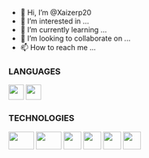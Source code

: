 - 👋 Hi, I’m @Xaizerp20
- 👀 I’m interested in ...
- 🌱 I’m currently learning ...
- 💞️ I’m looking to collaborate on ...
- 📫 How to reach me ...

<!---
Xaizerp20/Xaizerp20 is a ✨ special ✨ repository because its `README.md` (this file) appears on your GitHub profile.
You can click the Preview link to take a look at your changes.
--->

<style>

</style>

<h3>LANGUAGES</h3>

<div>
    <img style="width: 30px; height: 30px;" src="https://upload.wikimedia.org/wikipedia/commons/thumb/1/18/C_Programming_Language.svg/1920px-C_Programming_Language.svg.png" alt="">
    <img style="width: 30px; height: 30px;" src="https://cdn-icons-png.flaticon.com/512/5968/5968292.png" alt="">

   
</div>

 <h3>TECHNOLOGIES</h3>

<div>
    <img style="width: 50px; height: 35px;" src="https://www.raspberrypi.com/app/uploads/2022/02/COLOUR-Raspberry-Pi-Symbol-Registered.png" alt="">
      <img style="width: 50px; height: 35px;" src="https://upload.wikimedia.org/wikipedia/commons/thumb/d/d9/Node.js_logo.svg/2560px-Node.js_logo.svg.png" alt="">
    <img style="width: 35px; height: 35px;" src="https://nodered.org/about/resources/media/node-red-icon-2.png" alt="">
    <img style="width: 35px; height: 35px;" src="https://user-images.githubusercontent.com/115896072/207922156-e6bd8386-15b1-4633-b78b-1a928494ee62.png" alt="">
     <img style="width: 35px; height: 35px;" src="https://upload.wikimedia.org/wikipedia/en/thumb/a/a1/Grafana_logo.svg/800px-Grafana_logo.svg.png" alt="">
    <img style="width: 35px; height: 35px;" src="https://seeklogo.com/images/I/influxdb-logo-67443AEDE0-seeklogo.com.png" alt="">
</div>

